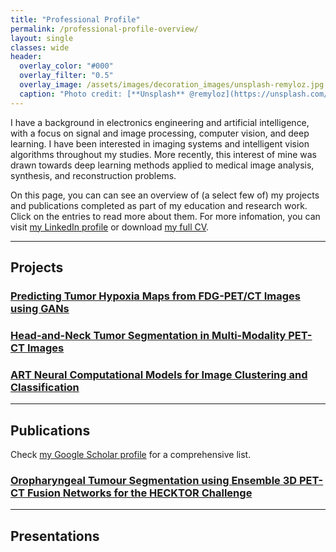 ```yaml
---
title: "Professional Profile"
permalink: /professional-profile-overview/
layout: single
classes: wide
header:
  overlay_color: "#000"
  overlay_filter: "0.5"
  overlay_image: /assets/images/decoration_images/unsplash-remyloz.jpg
  caption: "Photo credit: [**Unsplash** @remyloz](https://unsplash.com/@remyloz)"
---
```


I have a background in electronics engineering and artificial intelligence, with a focus on signal and image processing, computer vision, and deep learning. I have been interested in imaging systems and intelligent vision algorithms throughout my studies. More recently, this interest of mine was drawn towards deep learning methods applied to medical image analysis, synthesis, and reconstruction problems.

On this page, you can can see an overview of (a select few of) my projects and publications completed as part of my education and research work. Click on the entries to read more about them. For more infomation, you can visit [my LinkedIn profile](https://www.linkedin.com/in/chinmay_rao) or download [my full CV](../assets/documents/CV-25_12_2021.pdf).



-----------
## Projects


### [Predicting Tumor Hypoxia Maps from FDG-PET/CT Images using GANs](professional_profile/projects/2021-07-msc-thesis-hypoxia.md)

### [Head-and-Neck Tumor Segmentation in Multi-Modality PET-CT Images](professional_profile/projects/2021-01-msc-internship-hn-tumor-seg.md)

### [ART Neural Computational Models for Image Clustering and Classification](professional_profile/projects/2018-11-btech-final-art.md)



---------------
## Publications

Check [my Google Scholar profile](https://scholar.google.com/citations?user=aNaTofQAAAAJ&hl=en) for a comprehensive list.


### [Oropharyngeal Tumour Segmentation using Ensemble 3D PET-CT Fusion Networks for the HECKTOR Challenge](professional_profile/publications/2021-01-oropharyngeal.md)



----------------
## Presentations
